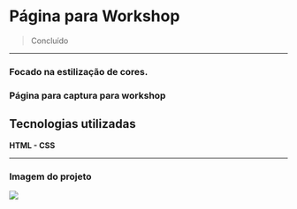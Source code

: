 <h1>Página para Workshop</h1>

> Concluído
<hr>

<h3>Focado na estilização de cores.</h3>

<h3>Página para captura para workshop</h3>

<h2>Tecnologias utilizadas</h2>

<div><strong>HTML - CSS</strong></div>
<hr>

<h3>Imagem do projeto</h3>

<img src="![Imagem-projeto-workshop](https://user-images.githubusercontent.com/98490384/172621297-ccdc0598-068a-41fe-9202-f8b2c29a0ab0.png)">


